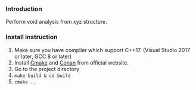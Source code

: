 ### Introduction

Perform void analysis from xyz structure.

### Install instruction

1. Make sure you have complier which support C++17. (Visual Studio 2017 or later, GCC 8 or later)
2. Install [Cmake](https://cmake.org/) and [Conan](https://conan.io/) from official website.
3. Go to the project directory
4. `make build & cd build`
5. `cmake ..`

